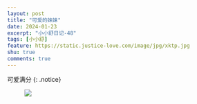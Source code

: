 ```yaml
---
layout: post
title: "可爱的妹妹"
date: 2024-01-23
excerpt: "小小舒日记-48"
tags: [小小舒]
feature: https://static.justice-love.com/image/jpg/xktp.jpg
shu: true
comments: true
---
```

可爱满分
{: .notice}
<figure>
    <img src="{{ site.staticUrl }}/xiaoxiaoshu/image/xuetiandemeimei.jpg" />
</figure>